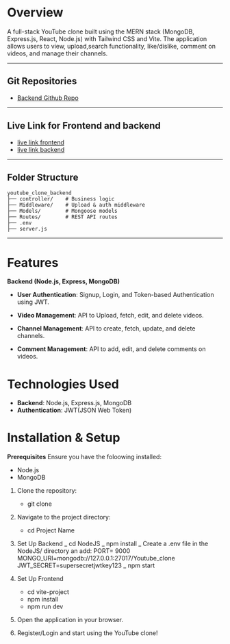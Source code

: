 # Overview

A full-stack YouTube clone built using the MERN stack (MongoDB, Express.js, React, Node.js) with Tailwind CSS and Vite. The application allows users to view, upload,search functionality, like/dislike, comment on videos, and manage their channels.

---

## Git Repositories

- [Backend Github Repo](https://github.com/upadhyayji2811/Youtube_clone_bakend.git)

---

## Live Link for Frontend and backend

- [live link frontend](https://youtube-clone-frontend-theta.vercel.app/)
- [live link backend](https://youtube-clone-bakend-1.onrender.com)

---

##  Folder Structure

```
youtube_clone_backend
├── controller/    # Business logic
├── Middleware/    # Upload & auth middleware
├── Models/        # Mongoose models
├── Routes/        # REST API routes
├── .env
├── server.js
```

---

# Features

**Backend (Node.js, Express, MongoDB)**

- **User Authentication**: Signup, Login, and Token-based Authentication using JWT.

- **Video Management**: API to Upload, fetch, edit, and delete videos.

- **Channel Management**: API to create, fetch, update, and delete channels.

- **Comment Management**: API to add, edit, and delete comments on videos.

# Technologies Used

- **Backend**: Node.js, Express.js, MongoDB
- **Authentication**: JWT(JSON Web Token)

# Installation & Setup

**Prerequisites**
Ensure you have the foloowing installed:

- Node.js
- MongoDB

1. Clone the repository:

   - git clone

2. Navigate to the project directory:

   - cd Project Name

3. Set Up Backend
   _ cd NodeJS
   _ npm install
   _ Create a .env file in the NodeJS/ directory an add:
   PORT= 9000
   MONGO_URI=mongodb://127.0.0.1:27017/Youtube_clone
   JWT_SECRET=supersecretjwtkey123
   _ npm start

4. Set Up Frontend

   - cd vite-project
   - npm install
   - npm run dev

5. Open the application in your browser.

6. Register/Login and start using the YouTube clone!
